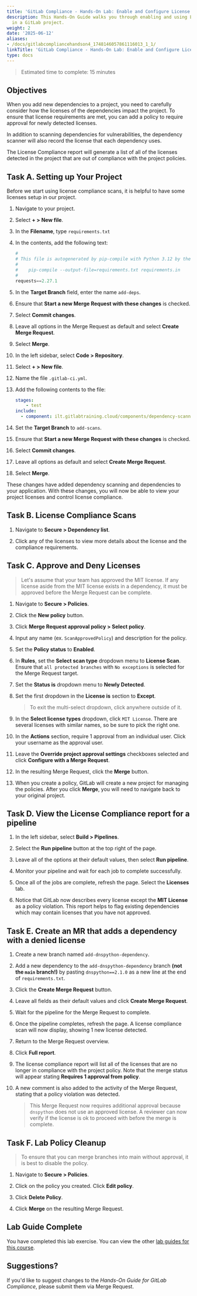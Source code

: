 ```yaml
---
title: 'GitLab Compliance - Hands-On Lab: Enable and Configure License Compliance'
description: This Hands-On Guide walks you through enabling and using License Compliance
  in a GitLab project.
weight: 2
date: '2025-06-12'
aliases:
- /docs/gitlabcompliancehandson4_1748146057861116013_1_1/
linkTitle: 'GitLab Compliance - Hands-On Lab: Enable and Configure License Compliance'
type: docs
---
```


> Estimated time to complete: 15 minutes

## Objectives

When you add new dependencies to a project, you need to carefully consider how the licenses of the dependencies impact the project. To ensure that license requirements are met, you can add a policy to require approval for newly detected licenses.

In addition to scanning dependencies for vulnerabilities, the dependency scanner will also record the license that each dependency uses.

The License Compliance report will generate a list of all of the licenses detected in the project that are out of compliance with the project policies.

## Task A. Setting up Your Project

Before we start using license compliance scans, it is helpful to have some licenses setup in our project.

1. Navigate to your project.

1. Select **+ > New file**.

1. In the **Filename**, type `requirements.txt`

1. In the contents, add the following text:

    ```python
    #
    # This file is autogenerated by pip-compile with Python 3.12 by the following command:
    #
    #    pip-compile --output-file=requirements.txt requirements.in
    #
    requests==2.27.1
    ```

1. In the **Target Branch** field, enter the name `add-deps`.

1. Ensure that **Start a new Merge Request with these changes** is checked.

1. Select **Commit changes**.

1. Leave all options in the Merge Request as default and select **Create Merge Request**.

1. Select **Merge**.

1. In the left sidebar, select **Code > Repository**.

1. Select **+ > New file**.

1. Name the file `.gitlab-ci.yml`.

1. Add the following contents to the file:

    ```yml
    stages:
        - test
    include:
      - component: ilt.gitlabtraining.cloud/components/dependency-scanning/main@main
    ```

1. Set the **Target Branch** to `add-scans`.

1. Ensure that **Start a new Merge Request with these changes** is checked.

1. Select **Commit changes**.

1. Leave all options as default and select **Create Merge Request**.

1. Select **Merge**.

These changes have added dependency scanning and dependencies to your application. With these changes, you will now be able to view your project licenses and control license compliance.

## Task B. License Compliance Scans

1. Navigate to **Secure > Dependency list**.

1. Click any of the licenses to view more details about the license and the compliance requirements.

## Task C. Approve and Deny Licenses

> Let's assume that your team has approved the MIT license. If any license aside from the MIT license exists in a dependency, it must be approved before the Merge Request can be complete.

1. Navigate to **Secure > Policies**.

1. Click the **New policy** button.

1. Click **Merge Request approval policy > Select policy**.

1. Input any name (ex. `ScanApprovedPolicy`) and description for the policy.

1. Set the **Policy status** to **Enabled**.

1. In **Rules**, set the **Select scan type** dropdown menu to **License Scan**. Ensure that `all protected branches` with `No exceptions` is selected for the Merge Request target.

1. Set the **Status is** dropdown menu to **Newly Detected**.

1. Set the first dropdown in the **License is** section to **Except**.

    > To exit the multi-select dropdown, click anywhere outside of it.

1. In the **Select license types** dropdown, click `MIT License`. There are several licenses with similar names, so be sure to pick the right one.

1. In the **Actions** section, require 1 approval from an individual user. Click your username as the approval user.

1. Leave the **Override project approval settings** checkboxes selected and click **Configure with a Merge Request**.

1. In the resulting Merge Request, click the **Merge** button.

1. When you create a policy, GitLab will create a new project for managing the policies. After you click **Merge**, you will need to navigate back to your original project.

## Task D. View the License Compliance report for a pipeline

1. In the left sidebar, select **Build > Pipelines**.

1. Select the **Run pipeline** button at the top right of the page.

1. Leave all of the options at their default values, then select **Run pipeline**.

1. Monitor your pipeline and wait for each job to complete successfully.

1. Once all of the jobs are complete, refresh the page. Select the **Licenses** tab.

1. Notice that GitLab now describes every license except the **MIT License** as a policy violation. This report helps to flag existing dependencies which may contain licenses that you have not approved.

## Task E. Create an MR that adds a dependency with a denied license

1. Create a new branch named `add-dnspython-dependency`.

1. Add a new dependency to the `add-dnspython-dependency` branch **(not the `main` branch!)** by pasting `dnspython==2.1.0` as a new line at the end of `requirements.txt`.

1. Click the **Create Merge Request** button.

1. Leave all fields as their default values and click **Create Merge Request**.

1. Wait for the pipeline for the Merge Request to complete.

1. Once the pipeline completes, refresh the page. A license compliance scan will now display, showing 1 new license detected.

1. Return to the Merge Request overview.

1. Click **Full report**.

1. The license compliance report will list all of the licenses that are no longer in compliance with the project policy. Note that the merge status will appear stating **Requires 1 approval from policy**.

1. A new comment is also added to the activity of the Merge Request, stating that a policy violation was detected.

    > This Merge Request now requires additional approval because `dnspython` does not use an approved license. A reviewer can now verify if the license is ok to proceed with before the merge is complete.

## Task F. Lab Policy Cleanup

> To ensure that you can merge branches into main without approval, it is best to disable the policy.

1. Navigate to **Secure > Policies**.

2. Click on the policy you created. Click **Edit policy**.

3. Click **Delete Policy**.

4. Click **Merge** on the resulting Merge Request.

## Lab Guide Complete

You have completed this lab exercise. You can view the other [lab guides for this course](/handbook/customer-success/professional-services-engineering/education-services/ilt-labs/gitlabcompliancehandson).

## Suggestions?

If you'd like to suggest changes to the *Hands-On Guide for GitLab Compliance*, please submit them via Merge Request.

